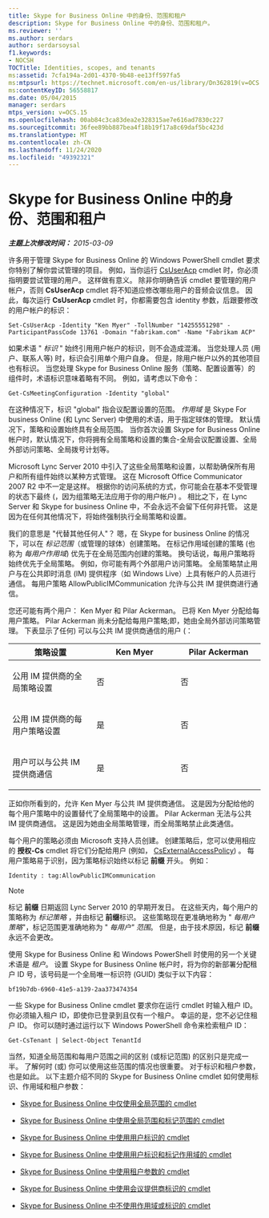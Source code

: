 ```yaml
---
title: Skype for Business Online 中的身份、范围和租户
description: Skype for Business Online 中的身份、范围和租户。
ms.reviewer: ''
ms.author: serdars
author: serdarsoysal
f1.keywords:
- NOCSH
TOCTitle: Identities, scopes, and tenants
ms:assetid: 7cfa194a-2d01-4370-9b48-ee13ff597fa5
ms:mtpsurl: https://technet.microsoft.com/en-us/library/Dn362819(v=OCS.15)
ms:contentKeyID: 56558817
ms.date: 05/04/2015
manager: serdars
mtps_version: v=OCS.15
ms.openlocfilehash: 00ab84c3ca83dea2e328315ae7e616ad7830c227
ms.sourcegitcommit: 36fee89bb887bea4f18b19f17a8c69daf5bc423d
ms.translationtype: MT
ms.contentlocale: zh-CN
ms.lasthandoff: 11/24/2020
ms.locfileid: "49392321"
---
```

# <a name="identities-scopes-and-tenants-in-skype-for-business-online"></a>Skype for Business Online 中的身份、范围和租户

<div data-xmlns="http://www.w3.org/1999/xhtml">

<div class="topic" data-xmlns="http://www.w3.org/1999/xhtml" data-msxsl="urn:schemas-microsoft-com:xslt" data-cs="https://msdn.microsoft.com/">

<div data-asp="https://msdn2.microsoft.com/asp">



</div>

<div id="mainSection">

<div id="mainBody">

<span> </span>

_**主题上次修改时间：** 2015-03-09_

许多用于管理 Skype for Business Online 的 Windows PowerShell cmdlet 要求你特别了解你尝试管理的项目。 例如，当你运行 [CsUserAcp](https://docs.microsoft.com/powershell/module/skype/Set-CsUserAcp) cmdlet 时，你必须指明要尝试管理的用户。 这样做有意义。 除非你明确告诉 cmdlet 要管理的用户帐户，否则 **CsUserAcp** cmdlet 将不知道应修改哪些用户的音频会议信息。 因此，每次运行 **CsUserAcp** cmdlet 时，你都需要包含 identity 参数，后跟要修改的用户帐户的标识：

    Set-CsUserAcp -Identity "Ken Myer" -TollNumber "14255551298" -ParticipantPassCode 13761 -Domain "fabrikam.com" -Name "Fabrikam ACP"

如果术语 " *标识* " 始终引用用户帐户的标识，则不会造成混淆。 当您处理人员 (用户、联系人等) 时，标识会引用单个用户自身。 但是，除用户帐户以外的其他项目也有标识。 当您处理 Skype for Business Online 服务（策略、配置设置等）的组件时，术语标识意味着略有不同。 例如，请考虑以下命令：

    Get-CsMeetingConfiguration -Identity "global"

在这种情况下，标识 "global" 指会议配置设置的范围。 *作用域* 是 Skype For business Online (和 Lync Server) 中使用的术语，用于指定球体的管理。 默认情况下，策略和设置始终具有全局范围。 当你首次设置 Skype for Business Online 帐户时，默认情况下，你将拥有全局策略和设置的集合-全局会议配置设置、全局外部访问策略、全局拨号计划等。

Microsoft Lync Server 2010 中引入了这些全局策略和设置，以帮助确保所有用户和所有组件始终以某种方式管理。 这在 Microsoft Office Communicator 2007 R2 中不一定是这样。 根据你的访问系统的方式，你可能会在基本不受管理的状态下最终 (，因为组策略无法应用于你的用户帐户) 。 相比之下，在 Lync Server 和 Skype for business Online 中，不会永远不会留下任何非托管。 这是因为在任何其他情况下，将始终强制执行全局策略和设置。

我们的意思是 "代替其他任何人"？ 嗯，在 Skype for business Online 的情况下，可以在 *标记范围*（或管理的球体）创建策略。 在标记作用域创建的策略 (也称为 *每用户作用域*) 优先于在全局范围内创建的策略。 换句话说，每用户策略将始终优先于全局策略。 例如，你可能有两个外部用户访问策略。 全局策略禁止用户与在公共即时消息 (IM) 提供程序（如 Windows Live）上具有帐户的人员进行通信。 每用户策略 AllowPublicIMCommunication 允许与公共 IM 提供商进行通信。

您还可能有两个用户： Ken Myer 和 Pilar Ackerman。 已将 Ken Myer 分配给每用户策略。 Pilar Ackerman 尚未分配给每用户策略;即，她由全局外部访问策略管理。 下表显示了任何) 可以与公共 IM 提供商通信的用户 (：


<table>
<colgroup>
<col style="width: 33%" />
<col style="width: 33%" />
<col style="width: 33%" />
</colgroup>
<thead>
<tr class="header">
<th>策略设置</th>
<th>Ken Myer</th>
<th>Pilar Ackerman</th>
</tr>
</thead>
<tbody>
<tr class="odd">
<td><p>公用 IM 提供商的全局策略设置</p></td>
<td><p>否</p></td>
<td><p>否</p></td>
</tr>
<tr class="even">
<td><p>公用 IM 提供商的每用户策略设置</p></td>
<td><p>是</p></td>
<td><p>否</p></td>
</tr>
<tr class="odd">
<td><p>用户可以与公共 IM 提供商通信</p></td>
<td><p>是</p></td>
<td><p>否</p></td>
</tr>
</tbody>
</table>


正如你所看到的，允许 Ken Myer 与公共 IM 提供商通信。 这是因为分配给他的每个用户策略中的设置替代了全局策略中的设置。 Pilar Ackerman 无法与公共 IM 提供商通信。 这是因为她由全局策略管理，而全局策略禁止此类通信。

每个用户的策略必须由 Microsoft 支持人员创建。 创建策略后，您可以使用相应的 **授权-Cs** cmdlet 将它们分配给用户 (例如， [CsExternalAccessPolicy](https://docs.microsoft.com/powershell/module/skype/Grant-CsExternalAccessPolicy)) 。 每用户策略易于识别，因为策略标识始终以标记 **前缀** 开头。 例如：

    Identity : tag:AllowPublicIMCommunication

<div>


> [!NOTE]  
> 标记 <STRONG>前缀</STRONG> 日期返回 Lync Server 2010 的早期开发日。 在这些天内，每个用户的策略称为 <EM>标记策略</EM> ，并由标记 <STRONG>前缀</STRONG>标识。 这些策略现在更准确地称为 " <EM>每用户策略</EM>"，标记范围更准确地称为 " <EM>每用户" 范围</EM>。 但是，由于技术原因，标记 <STRONG>前缀</STRONG> 永远不会更改。



</div>

使用 Skype for Business Online 和 Windows PowerShell 时使用的另一个关键术语是 *租户*。 设置 Skype for Business Online 帐户时，将为你的新部署分配租户 ID 号，该号码是一个全局唯一标识符 (GUID) 类似于以下内容：

    bf19b7db-6960-41e5-a139-2aa373474354

一些 Skype for Business Online cmdlet 要求你在运行 cmdlet 时输入租户 ID。 你必须输入租户 ID，即使你已登录到且仅有一个租户。 幸运的是，您不必记住租户 ID。 你可以随时通过运行以下 Windows PowerShell 命令来检索租户 ID：

    Get-CsTenant | Select-Object TenantId

当然，知道全局范围和每用户范围之间的区别 (或标记范围) 的区别只是完成一半。 了解何时 (或) 你可以使用这些范围的情况也很重要。 对于标识和租户参数，也是如此。 以下主题介绍不同的 Skype for Business Online cmdlet 如何使用标识、作用域和租户参数：

  - [Skype for Business Online 中仅使用全局范围的 cmdlet](cmdlets-in-skype-for-business-online-that-use-only-the-global-scope.md)

  - [Skype for Business Online 中使用全局范围和标记范围的 cmdlet](cmdlets-in-skype-for-business-online-that-use-the-global-scope-and-the-tag-scope.md)

  - [Skype for Business Online 中使用用户标识的 cmdlet](cmdlets-in-skype-for-business-online-that-use-a-user-identity.md)

  - [Skype for Business Online 中使用用户标识和标记作用域的 cmdlet](cmdlets-in-skype-for-business-online-that-use-a-user-identity-and-the-tag-scope.md)

  - [Skype for Business Online 中使用租户参数的 cmdlet](cmdlets-in-skype-for-business-online-that-use-the-tenant-parameter.md)

  - [Skype for Business Online 中使用会议提供商标识的 cmdlet](cmdlets-in-skype-for-business-online-that-use-a-conferencing-provider-identity.md)

  - [Skype for Business Online 中不使用作用域或标识的 cmdlet](cmdlets-in-skype-for-business-online-that-do-not-use-a-scope-or-an-identity.md)

</div>

<span> </span>

</div>

</div>

</div>

